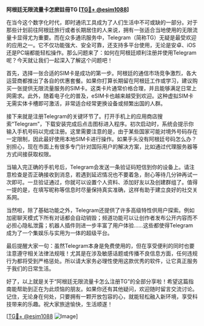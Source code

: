 **阿根廷无限流量卡怎麽註冊TG [[TG💪+ @esim1088](https://t.me/s/esim1088)]**

在当今这个数字化时代，即时通讯工具成为了人们生活中不可或缺的一部分。对于那些计划前往阿根廷旅行或者长期居住的人来说，拥有一张适合当地使用的无限流量卡显得尤为重要。而在众多通讯服务中，Telegram（简称TG）无疑是最受欢迎的应用之一。它不仅功能强大、安全可靠，还支持多平台使用，无论是安卓、iOS还是PC端都能轻松操作。那么问题来了：如何在阿根廷顺利注册并使用Telegram呢？今天就让我们一起深入了解这个问题吧！

首先，选择一张合适的SIM卡是成功的第一步。阿根廷的通信市场竞争激烈，各大运营商都推出了各自的优惠套餐。如果你打算长期留在阿根廷工作或学习，建议购买一张提供无限流量服务的SIM卡。这类卡片通常价格合理，并且能够满足日常上网需求。此外，随着电子化的普及，eSIM卡也越来越受到欢迎。这种虚拟SIM卡无需实体卡槽即可激活，非常适合经常更换设备或频繁出国的人群。

接下来就是注册Telegram的关键环节了。打开手机上的应用商店搜索“Telegram”，下载安装完成后点击图标进入程序。初次启动时，系统会提示你输入手机号码以完成注册。这里需要注意的是，由于某些国家可能对境外号码存在一定限制，因此最好使用本地SIM卡进行操作。如果手头没有阿根廷号码怎么办？别担心，现在市面上有很多专门针对国际用户的解决方案，比如通过代理服务器等方式间接获取权限。

当输入完正确的手机号后，Telegram会发送一条验证码短信到你的设备上。请注意检查是否正确接收到消息，若遇到延迟情况也不要着急，耐心等待几分钟再试一次即可。一旦验证通过，你就可以设置个人资料、添加好友以及创建群组了。值得一提的是，在填写昵称等信息时尽量保持真实准确，这样有助于建立良好的社交关系网。

当然啦，除了基础功能之外，Telegram还提供了许多高级特性供用户探索。例如加密聊天模式下所有对话都会自动销毁；频道功能可以让创作者发布公开内容而不必担心隐私泄露；机器人插件则进一步丰富了用户体验……这些都使得Telegram成为了一个集娱乐与实用为一体的超级平台。

最后提醒大家一句：虽然Telegram本身是免费使用的，但在享受便利的同时也要注意遵守相关法律法规哦！尤其是在涉及敏感话题或传播不良信息方面，任何违规行为都将受到严格惩处。所以请大家务必理性使用这款优秀的软件，让它真正服务于我们的日常生活。

好了，以上就是关于“阿根廷无限流量卡怎么注册TG”的全部分享啦！希望这篇指南能帮助到正在为此烦恼的朋友。如果你还有其他疑问，欢迎随时留言交流讨论。记住，无论身在何处，只要拥有一颗开放包容的心，就能轻松融入新环境，享受科技带来的乐趣。祝大家旅途愉快，生活顺遂！

[[TG💪+ @esim1088](https://t.me/s/esim1088) ![Image](https://i.postimg.cc/4NQfJmqS/Snipaste-2025-05-13-00-14-12.png)]